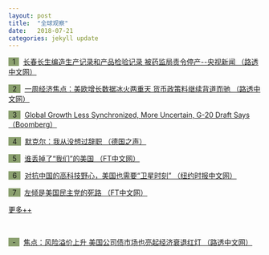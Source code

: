 ```yaml
---
layout: post
title:  "全球观察"
date:   2018-07-21
categories: jekyll update
---
```

<span style="background-color: #8ba06f">&nbsp;&nbsp;1&nbsp;&nbsp;</span>&nbsp; 
[长春长生编造生产记录和产品检验记录 被药监局责令停产--央视新闻 （路透中文网）](https://cn.reuters.com/article/china-cs-vaccine-fine-cctv-idCNKBS1KC0HB?il=0)

<span style="background-color: #8ba06f">&nbsp;&nbsp;2&nbsp;&nbsp;</span>&nbsp; 
[一周经济焦点：美欧增长数据冰火两重天 货币政策料继续背道而驰 （路透中文网）](http://www.cn.reuters.com/article/global-economy-weekahead-us-eu-0722-idCNKBS1KC07M?il=0)

<span style="background-color: #8ba06f">&nbsp;&nbsp;3&nbsp;&nbsp;</span>&nbsp; 
[Global Growth Less Synchronized, More Uncertain, G-20 Draft Says （Boomberg）](https://www.bloomberg.com/news/articles/2018-07-22/global-growth-less-synchronized-more-uncertain-g-20-draft-says)

<span style="background-color: #8ba06f">&nbsp;&nbsp;4&nbsp;&nbsp;</span>&nbsp; 
[默克尔：我从没想过辞职 （德国之声）](https://www.dw.com/zh/%E9%BB%98%E5%85%8B%E5%B0%94%E6%88%91%E4%BB%8E%E6%B2%A1%E6%83%B3%E8%BF%87%E8%BE%9E%E8%81%8C/a-44771333?&zhongwen=simp)

<span style="background-color: #8ba06f">&nbsp;&nbsp;5&nbsp;&nbsp;</span>&nbsp; 
[谁丢掉了“我们”的美国 （FT中文网）](http://www.ftchinese.com/story/001078546)

<span style="background-color: #8ba06f">&nbsp;&nbsp;6&nbsp;&nbsp;</span>&nbsp; 
[对抗中国的高科技野心，美国也需要“卫星时刻” （纽约时报中文网）](https://cn.nytimes.com/technology/20180719/china-trade-tech/)

<span style="background-color: #8ba06f">&nbsp;&nbsp;7&nbsp;&nbsp;</span>&nbsp; 
[左倾是美国民主党的死路 （FT中文网）](http://www.ftchinese.com/story/001078525#adchannelID=1200)

[更多++](https://www.lujiazuifintech.com/jekyll/update/2018/07/21/%E5%85%A8%E7%90%83%E8%A7%82%E5%AF%9F.html)

<!--more-->
<br>

<span style="background-color: #8ba06f">&nbsp;&nbsp;-&nbsp;&nbsp;</span>&nbsp; 
[焦点：风险溢价上升 美国公司债市场也亮起经济衰退红灯 （路透中文网）](http://www.cn.reuters.com/article/us-credit-market-recession-waring-0716-idCNKBS1K60CP)

